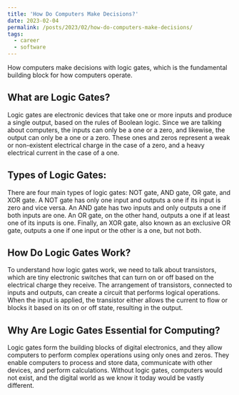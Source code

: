 ```yaml
---
title: 'How Do Computers Make Decisions?'
date: 2023-02-04
permalink: /posts/2023/02/how-do-computers-make-decisions/
tags:
  - career
  - software
---
```


How computers make decisions with logic gates, which is the fundamental building block for how computers operate. 

What are Logic Gates?
---

Logic gates are electronic devices that take one or more inputs and produce a single output, based on the rules of Boolean logic. Since we are talking about computers, the inputs can only be a one or a zero, and likewise, the output can only be a one or a zero. These ones and zeros represent a weak or non-existent electrical charge in the case of a zero, and a heavy electrical current in the case of a one.

Types of Logic Gates:
---

There are four main types of logic gates: NOT gate, AND gate, OR gate, and XOR gate. A NOT gate has only one input and outputs a one if its input is zero and vice versa. An AND gate has two inputs and only outputs a one if both inputs are one. An OR gate, on the other hand, outputs a one if at least one of its inputs is one. Finally, an XOR gate, also known as an exclusive OR gate, outputs a one if one input or the other is a one, but not both.

How Do Logic Gates Work?
---

To understand how logic gates work, we need to talk about transistors, which are tiny electronic switches that can turn on or off based on the electrical charge they receive. The arrangement of transistors, connected to inputs and outputs, can create a circuit that performs logical operations. When the input is applied, the transistor either allows the current to flow or blocks it based on its on or off state, resulting in the output.

Why Are Logic Gates Essential for Computing?
---

Logic gates form the building blocks of digital electronics, and they allow computers to perform complex operations using only ones and zeros. They enable computers to process and store data, communicate with other devices, and perform calculations. Without logic gates, computers would not exist, and the digital world as we know it today would be vastly different.
